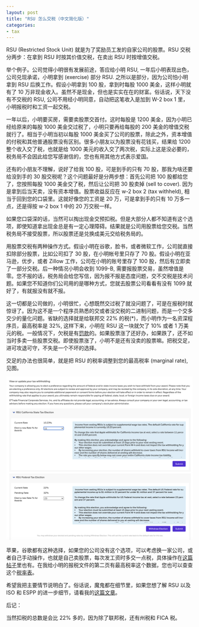 ```yaml
---
layout: post
title: "RSU 怎么交税（中文简化版）"
categories:
- tax
---
```


RSU (Restricted Stock Unit) 就是为了奖励员工发的自家公司的股票。RSU 交税分两步：在拿到 RSU 时按其价值交税，在卖出 RSU 时按增值交税。

举个例子。公司觉得小明很有发展前途，答应给小明 RSU, 一年后小明表现出色，公司兑现承诺，小明拿到 (exercise) 部分 RSU. 之所以是部分，因为公司怕小明拿到 RSU 后换工作。假设小明拿到 100 股，拿到时每股 1000 美金，这样小明就有了 10 万非现金收入。虽然不是现金，但也是实实在在的财富。俗话说，天下没有不交税的 RSU, 公司不用经小明同意，自动把这笔收入是加到 W-2 box 1 里，小明报税时和工资一起交税。

一年以后，小明要买房，需要卖股票交首付。这时每股是 1200 美金，因为小明已经给原来的每股 1000 美金交过税了，小明只要再给每股的 200 美金的增值交税就行了。相当于小明当初以每股 1000 美金买了公司的股票，除此之外，资本增值的付税和其他普通股票没有区别。很多小朋友以为股票没有花钱买，结果给 1200 整个收入交了税，也就是给 1000 美元的收入交了两次税，实际上这是没必要的，税务局不会因此给您写感谢信的，您也有用其他方式表示爱国。

还有的小朋友不理解，说好了给我 100 股，可是到手的只有 70 股，那我为啥还要给没到手的 30 股交税呢？这个问题最好是分两步想：首先公司把 100 股都给您了，您按照每股 1000 美金交了税，然后让公司把 30 股卖掉 (sell to cover). 因为是拿到后当天卖，没有资本增值。股票收益反应在 w-2 box 2 (tax withheld), 相当于回到您的口袋里。这就好像您的工资是 20 万，可是拿到手的只有 10 万多一点，还是得按 w-2 box 1 中的 20 万交税一样。

如果您口袋深的话，当然可以掏出现金交预扣税。但是大部分人都不知道有这个选项，即使知道拿出现金总是有一定心理障碍。结果就是公司用股票给您交税。当然税务局不接受股票，所以股票还是兑换成美元交给税务局的。

用股票交税有两种操作方式。假设小明在谷歌，脸书，或者微软工作，公司就直接扣除部分股票，比如公司扣了 30 股，在小明帐号里只存了 70 股。假设小明在亚马逊，优步，或者 Zillow 工作，公司在小明的账号里存了 100 股，然后有立即卖了一部分交税。后一种情况小明会收到 1099-B, 需要报股票交易，虽然增值是零。您不报的话，税务局会给您写信，因为报不报是态度问题，交不交税是技术问题。如果您不知道你们公司用的是哪种方式，您就去股票公司看看有没有 1099 就好了，有就报没有就不报。

这一切都是公司做的，小明很忙，心想既然交过税了就没问题了，可是在报税时就惊讶了。因为这不是一个程序员熟悉的交或者没交税的二进制问题，而是一个交多交少的量化问题。省缺的选择就是给联邦交 22% 的税(*)，而小明作为一名资深程序员，最高税率是 32%, 这样下来，小明在 RSU 这一块就欠了 10% 或者 1 万美元的税。一般情况下，欠税是有[罚款][penalty]的。如果股票涨了还好办，如果跌了，还不如当时多卖一些股票交税。即使股票涨了，小明不是还有没卖的股票嘛。把税交足，进可攻退可守，不失是一个不坏的选择。

交足的办法也很简单，就是把 RSU 的税率调整到您的最高税率 (marginal rate), 见图。

<img src="/assets/images/20220716-rsu-rate.png"/>

苹果，谷歌都有这种选择，如果您的公司没有这个选项，可以考虑换一家公司，或者自己手动操作，也就是自己卖股票，每次发工资时多交一点税，具体操作在[这篇帖子][penalty]里也有。在我给小明的报税文件的第二页有最高税率这个数据，您也可以查查这个[税率表](https://www.nerdwallet.com/article/taxes/federal-income-tax-brackets)。

希望我把主要情节说明白了。俗话说，魔鬼都在细节里，如果您想了解 RSU 以及 ISO 和 ESPP 的进一步细节，请看我的[这篇文章](https://taxandlife.com/cat/tax/2019/11/19/ISO-RSU-ESPP.html)。

后记：

当然扣税的总数是会比 22% 多的，因为除了联邦税，还有州税和 FICA 税。

[penalty]: https://taxandlife.com/cat/tax/2022/08/27/penalty.html
